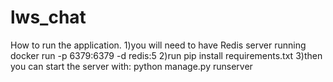 # lws_chat
How to run the application.
  1)you will need to have Redis server running
        docker run -p 6379:6379 -d redis:5
  2)run pip install requirements.txt
  3)then you can start the server with:
        python manage.py runserver
